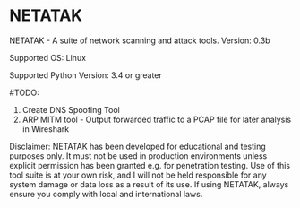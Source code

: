 # NETATAK
NETATAK - A suite of network scanning and attack tools.
Version: 0.3b

Supported OS: Linux

Supported Python Version:
3.4 or greater

#TODO:
1) Create DNS Spoofing Tool
2) ARP MITM tool - Output forwarded traffic to a PCAP file for later analysis in Wireshark

Disclaimer: NETATAK has been developed for educational and testing purposes only.
It must not be used in production environments unless explicit permission has been granted e.g. for penetration testing.
Use of this tool suite is at your own risk, and I will not be held responsible for any system damage or data loss as a result of its use.
If using NETATAK, always ensure you comply with local and international laws.